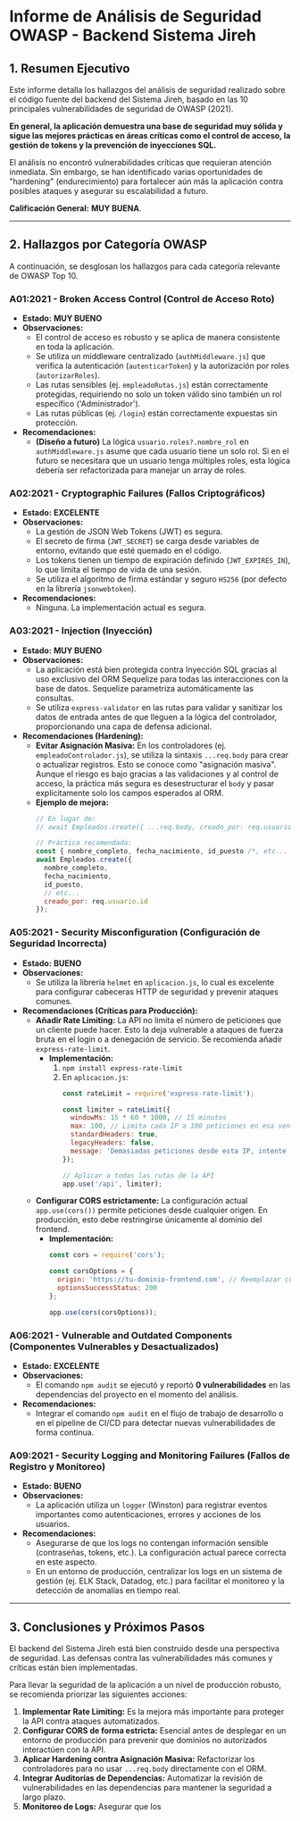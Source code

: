# Informe de Análisis de Seguridad OWASP - Backend Sistema Jireh

## 1. Resumen Ejecutivo

Este informe detalla los hallazgos del análisis de seguridad realizado sobre el código fuente del backend del Sistema Jireh, basado en las 10 principales vulnerabilidades de seguridad de OWASP (2021).

**En general, la aplicación demuestra una base de seguridad muy sólida y sigue las mejores prácticas en áreas críticas como el control de acceso, la gestión de tokens y la prevención de inyecciones SQL.**

El análisis no encontró vulnerabilidades críticas que requieran atención inmediata. Sin embargo, se han identificado varias oportunidades de "hardening" (endurecimiento) para fortalecer aún más la aplicación contra posibles ataques y asegurar su escalabilidad a futuro.

**Calificación General:** **MUY BUENA**.

---

## 2. Hallazgos por Categoría OWASP

A continuación, se desglosan los hallazgos para cada categoría relevante de OWASP Top 10.

### A01:2021 - Broken Access Control (Control de Acceso Roto)
- **Estado:** **MUY BUENO**
- **Observaciones:**
    - El control de acceso es robusto y se aplica de manera consistente en toda la aplicación.
    - Se utiliza un middleware centralizado (`authMiddleware.js`) que verifica la autenticación (`autenticarToken`) y la autorización por roles (`autorizarRoles`).
    - Las rutas sensibles (ej. `empleadoRutas.js`) están correctamente protegidas, requiriendo no solo un token válido sino también un rol específico ('Administrador').
    - Las rutas públicas (ej. `/login`) están correctamente expuestas sin protección.
- **Recomendaciones:**
    - **(Diseño a futuro)** La lógica `usuario.roles?.nombre_rol` en `authMiddleware.js` asume que cada usuario tiene un solo rol. Si en el futuro se necesitara que un usuario tenga múltiples roles, esta lógica debería ser refactorizada para manejar un array de roles.

### A02:2021 - Cryptographic Failures (Fallos Criptográficos)
- **Estado:** **EXCELENTE**
- **Observaciones:**
    - La gestión de JSON Web Tokens (JWT) es segura.
    - El secreto de firma (`JWT_SECRET`) se carga desde variables de entorno, evitando que esté quemado en el código.
    - Los tokens tienen un tiempo de expiración definido (`JWT_EXPIRES_IN`), lo que limita el tiempo de vida de una sesión.
    - Se utiliza el algoritmo de firma estándar y seguro `HS256` (por defecto en la librería `jsonwebtoken`).
- **Recomendaciones:**
    - Ninguna. La implementación actual es segura.

### A03:2021 - Injection (Inyección)
- **Estado:** **MUY BUENO**
- **Observaciones:**
    - La aplicación está bien protegida contra Inyección SQL gracias al uso exclusivo del ORM Sequelize para todas las interacciones con la base de datos. Sequelize parametriza automáticamente las consultas.
    - Se utiliza `express-validator` en las rutas para validar y sanitizar los datos de entrada antes de que lleguen a la lógica del controlador, proporcionando una capa de defensa adicional.
- **Recomendaciones (Hardening):**
    - **Evitar Asignación Masiva:** En los controladores (ej. `empleadoControlador.js`), se utiliza la sintaxis `...req.body` para crear o actualizar registros. Esto se conoce como "asignación masiva". Aunque el riesgo es bajo gracias a las validaciones y al control de acceso, la práctica más segura es desestructurar el `body` y pasar explícitamente solo los campos esperados al ORM.
    - **Ejemplo de mejora:**
      ```javascript
      // En lugar de:
      // await Empleados.create({ ...req.body, creado_por: req.usuario.id });

      // Práctica recomendada:
      const { nombre_completo, fecha_nacimiento, id_puesto /*, etc... */ } = req.body;
      await Empleados.create({
        nombre_completo,
        fecha_nacimiento,
        id_puesto,
        // etc...
        creado_por: req.usuario.id
      });
      ```

### A05:2021 - Security Misconfiguration (Configuración de Seguridad Incorrecta)
- **Estado:** **BUENO**
- **Observaciones:**
    - Se utiliza la librería `helmet` en `aplicacion.js`, lo cual es excelente para configurar cabeceras HTTP de seguridad y prevenir ataques comunes.
- **Recomendaciones (Críticas para Producción):**
    - **Añadir Rate Limiting:** La API no limita el número de peticiones que un cliente puede hacer. Esto la deja vulnerable a ataques de fuerza bruta en el login o a denegación de servicio. Se recomienda añadir `express-rate-limit`.
      - **Implementación:**
        1. `npm install express-rate-limit`
        2. En `aplicacion.js`:
           ```javascript
           const rateLimit = require('express-rate-limit');

           const limiter = rateLimit({
             windowMs: 15 * 60 * 1000, // 15 minutos
             max: 100, // Limita cada IP a 100 peticiones en esa ventana
             standardHeaders: true,
             legacyHeaders: false,
             message: 'Demasiadas peticiones desde esta IP, intente de nuevo en 15 minutos.',
           });

           // Aplicar a todas las rutas de la API
           app.use('/api', limiter);
           ```
    - **Configurar CORS estrictamente:** La configuración actual `app.use(cors())` permite peticiones desde cualquier origen. En producción, esto debe restringirse únicamente al dominio del frontend.
      - **Implementación:**
        ```javascript
        const cors = require('cors');

        const corsOptions = {
          origin: 'https://tu-dominio-frontend.com', // Reemplazar con el dominio real
          optionsSuccessStatus: 200
        };

        app.use(cors(corsOptions));
        ```

### A06:2021 - Vulnerable and Outdated Components (Componentes Vulnerables y Desactualizados)
- **Estado:** **EXCELENTE**
- **Observaciones:**
    - El comando `npm audit` se ejecutó y reportó **0 vulnerabilidades** en las dependencias del proyecto en el momento del análisis.
- **Recomendaciones:**
    - Integrar el comando `npm audit` en el flujo de trabajo de desarrollo o en el pipeline de CI/CD para detectar nuevas vulnerabilidades de forma continua.

### A09:2021 - Security Logging and Monitoring Failures (Fallos de Registro y Monitoreo)
- **Estado:** **BUENO**
- **Observaciones:**
    - La aplicación utiliza un `logger` (Winston) para registrar eventos importantes como autenticaciones, errores y acciones de los usuarios.
- **Recomendaciones:**
    - Asegurarse de que los logs no contengan información sensible (contraseñas, tokens, etc.). La configuración actual parece correcta en este aspecto.
    - En un entorno de producción, centralizar los logs en un sistema de gestión (ej. ELK Stack, Datadog, etc.) para facilitar el monitoreo y la detección de anomalías en tiempo real.

---

## 3. Conclusiones y Próximos Pasos

El backend del Sistema Jireh está bien construido desde una perspectiva de seguridad. Las defensas contra las vulnerabilidades más comunes y críticas están bien implementadas.

Para llevar la seguridad de la aplicación a un nivel de producción robusto, se recomienda priorizar las siguientes acciones:

1.  **Implementar Rate Limiting:** Es la mejora más importante para proteger la API contra ataques automatizados.
2.  **Configurar CORS de forma estricta:** Esencial antes de desplegar en un entorno de producción para prevenir que dominios no autorizados interactúen con la API.
3.  **Aplicar Hardening contra Asignación Masiva:** Refactorizar los controladores para no usar `...req.body` directamente con el ORM.
4.  **Integrar Auditorías de Dependencias:** Automatizar la revisión de vulnerabilidades en las dependencias para mantener la seguridad a largo plazo.
5.  **Monitoreo de Logs:** Asegurar que los 

